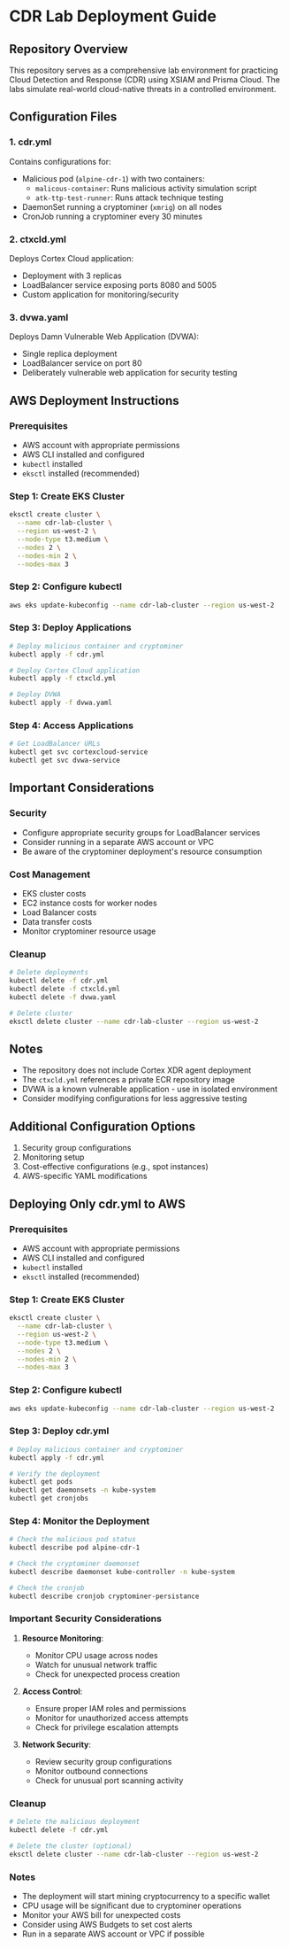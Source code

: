 # CDR Lab Deployment Guide

## Repository Overview
This repository serves as a comprehensive lab environment for practicing Cloud Detection and Response (CDR) using XSIAM and Prisma Cloud. The labs simulate real-world cloud-native threats in a controlled environment.


## Configuration Files

### 1. cdr.yml
Contains configurations for:
- Malicious pod (`alpine-cdr-1`) with two containers:
  - `malicous-container`: Runs malicious activity simulation script
  - `atk-ttp-test-runner`: Runs attack technique testing
- DaemonSet running a cryptominer (`xmrig`) on all nodes
- CronJob running a cryptominer every 30 minutes

### 2. ctxcld.yml
Deploys Cortex Cloud application:
- Deployment with 3 replicas
- LoadBalancer service exposing ports 8080 and 5005
- Custom application for monitoring/security

### 3. dvwa.yaml
Deploys Damn Vulnerable Web Application (DVWA):
- Single replica deployment
- LoadBalancer service on port 80
- Deliberately vulnerable web application for security testing

## AWS Deployment Instructions

### Prerequisites
- AWS account with appropriate permissions
- AWS CLI installed and configured
- `kubectl` installed
- `eksctl` installed (recommended)

### Step 1: Create EKS Cluster
```bash
eksctl create cluster \
  --name cdr-lab-cluster \
  --region us-west-2 \
  --node-type t3.medium \
  --nodes 2 \
  --nodes-min 2 \
  --nodes-max 3
```

### Step 2: Configure kubectl
```bash
aws eks update-kubeconfig --name cdr-lab-cluster --region us-west-2
```

### Step 3: Deploy Applications
```bash
# Deploy malicious container and cryptominer
kubectl apply -f cdr.yml

# Deploy Cortex Cloud application
kubectl apply -f ctxcld.yml

# Deploy DVWA
kubectl apply -f dvwa.yaml
```

### Step 4: Access Applications
```bash
# Get LoadBalancer URLs
kubectl get svc cortexcloud-service
kubectl get svc dvwa-service
```

## Important Considerations

### Security
- Configure appropriate security groups for LoadBalancer services
- Consider running in a separate AWS account or VPC
- Be aware of the cryptominer deployment's resource consumption

### Cost Management
- EKS cluster costs
- EC2 instance costs for worker nodes
- Load Balancer costs
- Data transfer costs
- Monitor cryptominer resource usage

### Cleanup
```bash
# Delete deployments
kubectl delete -f cdr.yml
kubectl delete -f ctxcld.yml
kubectl delete -f dvwa.yaml

# Delete cluster
eksctl delete cluster --name cdr-lab-cluster --region us-west-2
```

## Notes
- The repository does not include Cortex XDR agent deployment
- The `ctxcld.yml` references a private ECR repository image
- DVWA is a known vulnerable application - use in isolated environment
- Consider modifying configurations for less aggressive testing

## Additional Configuration Options
1. Security group configurations
2. Monitoring setup
3. Cost-effective configurations (e.g., spot instances)
4. AWS-specific YAML modifications

## Deploying Only cdr.yml to AWS

### Prerequisites
- AWS account with appropriate permissions
- AWS CLI installed and configured
- `kubectl` installed
- `eksctl` installed (recommended)

### Step 1: Create EKS Cluster
```bash
eksctl create cluster \
  --name cdr-lab-cluster \
  --region us-west-2 \
  --node-type t3.medium \
  --nodes 2 \
  --nodes-min 2 \
  --nodes-max 3
```

### Step 2: Configure kubectl
```bash
aws eks update-kubeconfig --name cdr-lab-cluster --region us-west-2
```

### Step 3: Deploy cdr.yml
```bash
# Deploy malicious container and cryptominer
kubectl apply -f cdr.yml

# Verify the deployment
kubectl get pods
kubectl get daemonsets -n kube-system
kubectl get cronjobs
```

### Step 4: Monitor the Deployment
```bash
# Check the malicious pod status
kubectl describe pod alpine-cdr-1

# Check the cryptominer daemonset
kubectl describe daemonset kube-controller -n kube-system

# Check the cronjob
kubectl describe cronjob cryptominer-persistance
```

### Important Security Considerations
1. **Resource Monitoring**:
   - Monitor CPU usage across nodes
   - Watch for unusual network traffic
   - Check for unexpected process creation

2. **Access Control**:
   - Ensure proper IAM roles and permissions
   - Monitor for unauthorized access attempts
   - Check for privilege escalation attempts

3. **Network Security**:
   - Review security group configurations
   - Monitor outbound connections
   - Check for unusual port scanning activity

### Cleanup
```bash
# Delete the malicious deployment
kubectl delete -f cdr.yml

# Delete the cluster (optional)
eksctl delete cluster --name cdr-lab-cluster --region us-west-2
```

### Notes
- The deployment will start mining cryptocurrency to a specific wallet
- CPU usage will be significant due to cryptominer operations
- Monitor your AWS bill for unexpected costs
- Consider using AWS Budgets to set cost alerts
- Run in a separate AWS account or VPC if possible 
